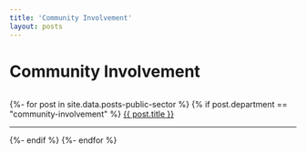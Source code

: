 ```yaml
---
title: 'Community Involvement'
layout: posts
---
```


# Community Involvement

![]()

{%- for post in site.data.posts-public-sector %}
{% if post.department == "community-involvement" %}
<a href="{{ post.link }}">
{{ post.title }}</a>
<hr />
{%- endif %}
{%- endfor %}